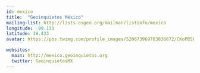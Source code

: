 ```yaml
---
id: mexico
title:  "Geoinquietos México"
mailing-list: http://lists.osgeo.org/mailman/listinfo/mexico
longitude: -99.133
latitude: 19.433
avatar: https://pbs.twimg.com/profile_images/520673969783836672/CKoPB5Lv.png

websites:
  main: http://mexico.geoinquietos.org
  twitter: GeoinquietosMX
---
```

